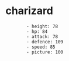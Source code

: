 # charizard
            - height: 78
            - hp: 84
            - attack: 78
            - defence: 109
            - speed: 85
            - picture: 100
    
